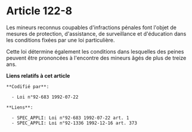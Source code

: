 # Article 122-8

Les mineurs reconnus coupables d'infractions pénales font l'objet de mesures de protection, d'assistance, de surveillance et
d'éducation dans les conditions fixées par une loi particulière.

Cette loi détermine également les conditions dans lesquelles des peines peuvent être prononcées à l'encontre des mineurs âgés
de plus de treize ans.

**Liens relatifs à cet article**

	**Codifié par**:

	  - Loi n°92-683 1992-07-22

	**Liens**:

	  - SPEC_APPLI: Loi n°92-683 1992-07-22 art. 1
	  - SPEC_APPLI: Loi n°92-1336 1992-12-16 art. 373
